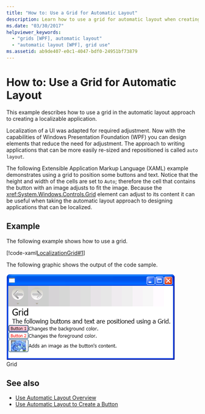 ```yaml
---
title: "How to: Use a Grid for Automatic Layout"
description: Learn how to use a grid for automatic layout when creating an application that is localization ready. 
ms.date: "03/30/2017"
helpviewer_keywords: 
  - "grids [WPF], automatic layout"
  - "automatic layout [WPF], grid use"
ms.assetid: ab9de407-e0c1-4047-bdf0-24951bf73879
---
```

# How to: Use a Grid for Automatic Layout

This example describes how to use a grid in the automatic layout approach to creating a localizable application.  
  
 Localization of a UI was adapted for required adjustment. Now with the capabilities of Windows Presentation Foundation (WPF) you can design elements that reduce the need for adjustment. The approach to writing applications that can be more easily re-sized and repositioned is called `auto layout`.  
  
 The following Extensible Application Markup Language (XAML) example demonstrates using a grid to position some buttons and text. Notice that the height and width of the cells are set to `Auto`; therefore the cell that contains the button with an image adjusts to fit the image. Because the <xref:System.Windows.Controls.Grid> element can adjust to its content it can be useful when taking the automatic layout approach to designing applications that can be localized.  
  
## Example  

 The following example shows how to use a grid.  
  
 [!code-xaml[LocalizationGrid#1](~/samples/snippets/csharp/VS_Snippets_Wpf/LocalizationGrid/CS/Pane1.xaml#1)]  
  
 The following graphic shows the output of the code sample.  
  
 ![Grid example](./media/glob-grid.png "glob_grid")  
Grid  
  
## See also

- [Use Automatic Layout Overview](use-automatic-layout-overview.md)
- [Use Automatic Layout to Create a Button](how-to-use-automatic-layout-to-create-a-button.md)
